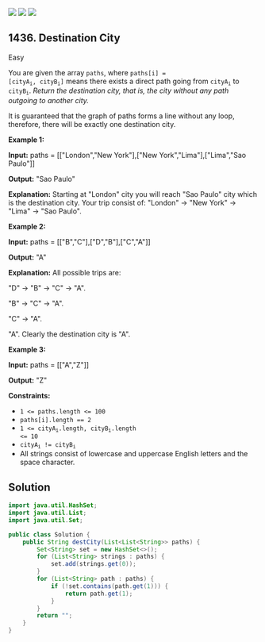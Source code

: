 [![](https://img.shields.io/github/stars/javadev/LeetCode-in-Java?label=Stars&style=flat-square)](https://github.com/javadev/LeetCode-in-Java)
[![](https://img.shields.io/github/forks/javadev/LeetCode-in-Java?label=Fork%20me%20on%20GitHub%20&style=flat-square)](https://github.com/javadev/LeetCode-in-Java/fork)
[![](https://img.shields.io/badge/-LeetCode%20in%20Kotlin-blue?style=flat-square)](https://github.com/javadev/LeetCode-in-Kotlin)

## 1436\. Destination City

Easy

You are given the array `paths`, where <code>paths[i] = [cityA<sub>i</sub>, cityB<sub>i</sub>]</code> means there exists a direct path going from <code>cityA<sub>i</sub></code> to <code>cityB<sub>i</sub></code>. _Return the destination city, that is, the city without any path outgoing to another city._

It is guaranteed that the graph of paths forms a line without any loop, therefore, there will be exactly one destination city.

**Example 1:**

**Input:** paths = \[\["London","New York"],["New York","Lima"],["Lima","Sao Paulo"]]

**Output:** "Sao Paulo"

**Explanation:** Starting at "London" city you will reach "Sao Paulo" city which is the destination city. Your trip consist of: "London" -> "New York" -> "Lima" -> "Sao Paulo".

**Example 2:**

**Input:** paths = \[\["B","C"],["D","B"],["C","A"]]

**Output:** "A"

**Explanation:** All possible trips are: 

"D" -> "B" -> "C" -> "A". 

"B" -> "C" -> "A". 

"C" -> "A". 

"A". Clearly the destination city is "A".

**Example 3:**

**Input:** paths = \[\["A","Z"]]

**Output:** "Z"

**Constraints:**

*   `1 <= paths.length <= 100`
*   `paths[i].length == 2`
*   <code>1 <= cityA<sub>i</sub>.length, cityB<sub>i</sub>.length <= 10</code>
*   <code>cityA<sub>i</sub> != cityB<sub>i</sub></code>
*   All strings consist of lowercase and uppercase English letters and the space character.

## Solution

```java
import java.util.HashSet;
import java.util.List;
import java.util.Set;

public class Solution {
    public String destCity(List<List<String>> paths) {
        Set<String> set = new HashSet<>();
        for (List<String> strings : paths) {
            set.add(strings.get(0));
        }
        for (List<String> path : paths) {
            if (!set.contains(path.get(1))) {
                return path.get(1);
            }
        }
        return "";
    }
}
```
